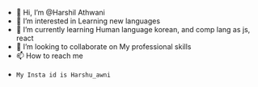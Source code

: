 - 👋 Hi, I’m @Harshil Athwani
- 👀 I’m interested in Learning new languages
- 🌱 I’m currently learning Human language korean, and comp lang as js, react
- 💞️ I’m looking to collaborate on My professional skills
- 📫 How to reach me
-     My Insta id is Harshu_awni

<!---
Harshilathwani20/Harshilathwani20 is a ✨ special ✨ repository because its `README.md` (this file) appears on your GitHub profile.
You can click the Preview link to take a look at your changes.
--->
